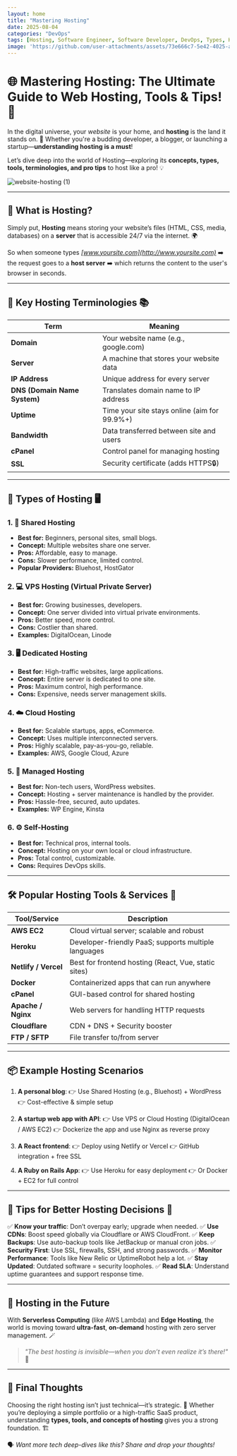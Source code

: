 ```yaml
---
layout: home
title: "Mastering Hosting"
date: 2025-08-04
categories: "DevOps"
tags: [Hosting, Software Engineer, Software Developer, DevOps, Types, Host]
image: 'https://github.com/user-attachments/assets/73e666c7-5e42-4025-ae48-1dc93afaebcd'
---
```


# 🌐 **Mastering Hosting: The Ultimate Guide to Web Hosting, Tools & Tips!** 🚀

In the digital universe, your *website* is your home, and **hosting** is the land it stands on. 🏡 Whether you're a budding developer, a blogger, or launching a startup—**understanding hosting is a must**!

Let’s dive deep into the world of Hosting—exploring its **concepts, types, tools, terminologies, and pro tips** to host like a pro! 💡

![website-hosting (1)](https://github.com/user-attachments/assets/73e666c7-5e42-4025-ae48-1dc93afaebcd)

---

## 🧠 What is Hosting?

Simply put, **Hosting** means storing your website’s files (HTML, CSS, media, databases) on a **server** that is accessible 24/7 via the internet. 🌍

So when someone types *[www.yoursite.com](http://www.yoursite.com)* ➡️ the request goes to a **host server** ➡️ which returns the content to the user's browser in seconds.

---

## 🧭 Key Hosting Terminologies 📚

| Term                         | Meaning                                      |
| ---------------------------- | -------------------------------------------- |
| **Domain**                   | Your website name (e.g., google.com)         |
| **Server**                   | A machine that stores your website data      |
| **IP Address**               | Unique address for every server              |
| **DNS (Domain Name System)** | Translates domain name to IP address         |
| **Uptime**                   | Time your site stays online (aim for 99.9%+) |
| **Bandwidth**                | Data transferred between site and users      |
| **cPanel**                   | Control panel for managing hosting           |
| **SSL**                      | Security certificate (adds HTTPS🔒)          |

---

## 🧩 Types of Hosting 🖥️

### 1. 🔗 **Shared Hosting**

* **Best for:** Beginners, personal sites, small blogs.
* **Concept:** Multiple websites share one server.
* **Pros:** Affordable, easy to manage.
* **Cons:** Slower performance, limited control.
* **Popular Providers:** Bluehost, HostGator

### 2. 💻 **VPS Hosting (Virtual Private Server)**

* **Best for:** Growing businesses, developers.
* **Concept:** One server divided into virtual private environments.
* **Pros:** Better speed, more control.
* **Cons:** Costlier than shared.
* **Examples:** DigitalOcean, Linode

### 3. 🖥️ **Dedicated Hosting**

* **Best for:** High-traffic websites, large applications.
* **Concept:** Entire server is dedicated to one site.
* **Pros:** Maximum control, high performance.
* **Cons:** Expensive, needs server management skills.

### 4. ☁️ **Cloud Hosting**

* **Best for:** Scalable startups, apps, eCommerce.
* **Concept:** Uses multiple interconnected servers.
* **Pros:** Highly scalable, pay-as-you-go, reliable.
* **Examples:** AWS, Google Cloud, Azure

### 5. 🎯 **Managed Hosting**

* **Best for:** Non-tech users, WordPress websites.
* **Concept:** Hosting + server maintenance is handled by the provider.
* **Pros:** Hassle-free, secured, auto updates.
* **Examples:** WP Engine, Kinsta

### 6. ⚙️ **Self-Hosting**

* **Best for:** Technical pros, internal tools.
* **Concept:** Hosting on your own local or cloud infrastructure.
* **Pros:** Total control, customizable.
* **Cons:** Requires DevOps skills.

---

## 🛠️ Popular Hosting Tools & Services 🔧

| Tool/Service         | Description                                          |
| -------------------- | ---------------------------------------------------- |
| **AWS EC2**          | Cloud virtual server; scalable and robust            |
| **Heroku**           | Developer-friendly PaaS; supports multiple languages |
| **Netlify / Vercel** | Best for frontend hosting (React, Vue, static sites) |
| **Docker**           | Containerized apps that can run anywhere             |
| **cPanel**           | GUI-based control for shared hosting                 |
| **Apache / Nginx**   | Web servers for handling HTTP requests               |
| **Cloudflare**       | CDN + DNS + Security booster                         |
| **FTP / SFTP**       | File transfer to/from server                         |

---

## 📦 Example Hosting Scenarios

1. **A personal blog**:
   👉 Use Shared Hosting (e.g., Bluehost) + WordPress
   👉 Cost-effective & simple setup

2. **A startup web app with API**:
   👉 Use VPS or Cloud Hosting (DigitalOcean / AWS EC2)
   👉 Dockerize the app and use Nginx as reverse proxy

3. **A React frontend**:
   👉 Deploy using Netlify or Vercel
   👉 GitHub integration + free SSL

4. **A Ruby on Rails App**:
   👉 Use Heroku for easy deployment
   👉 Or Docker + EC2 for full control

---

## 🧠 Tips for Better Hosting Decisions 💼

✅ **Know your traffic**: Don’t overpay early; upgrade when needed.
✅ **Use CDNs**: Boost speed globally via Cloudflare or AWS CloudFront.
✅ **Keep Backups**: Use auto-backup tools like JetBackup or manual cron jobs.
✅ **Security First**: Use SSL, firewalls, SSH, and strong passwords.
✅ **Monitor Performance**: Tools like New Relic or UptimeRobot help a lot.
✅ **Stay Updated**: Outdated software = security loopholes.
✅ **Read SLA**: Understand uptime guarantees and support response time.

---

## 🔮 Hosting in the Future

With **Serverless Computing** (like AWS Lambda) and **Edge Hosting**, the world is moving toward **ultra-fast**, **on-demand** hosting with zero server management. 🪄

> *"The best hosting is invisible—when you don’t even realize it’s there!"* 💬

---

## 🏁 Final Thoughts

Choosing the right hosting isn’t just technical—it’s strategic. 🧠 Whether you’re deploying a simple portfolio or a high-traffic SaaS product, understanding **types, tools, and concepts of hosting** gives you a strong foundation. 🏗️

🗣️ *Want more tech deep-dives like this? Share and drop your thoughts!*

